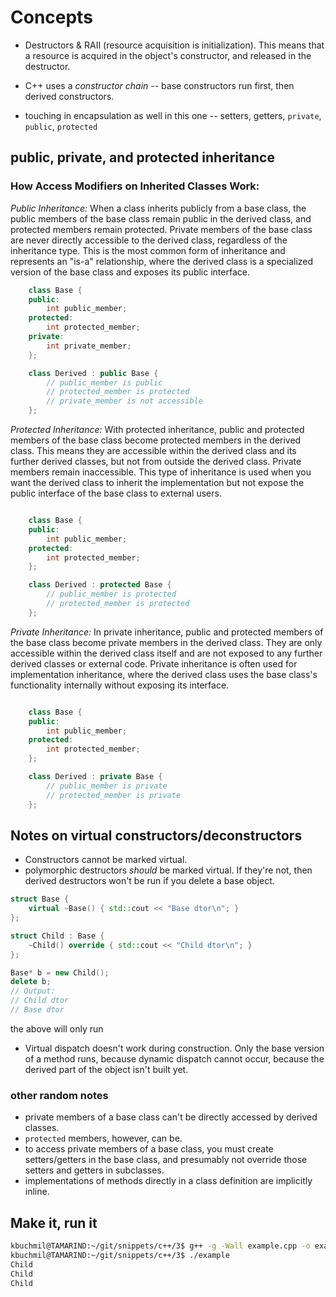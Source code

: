 # Concepts

* Destructors & RAII (resource acquisition is initialization). This means that a resource is acquired in the object's constructor, and released in the destructor. 

* C++ uses a _constructor chain_ -- base constructors run first, then derived constructors. 

* touching in encapsulation as well in this one -- setters, getters, `private`, `public`, `protected`

## public, private, and protected inheritance

### How Access Modifiers on Inherited Classes Work:

*Public Inheritance:* When a class inherits publicly from a base class, the public members of the base class remain public in the derived class, and protected members remain protected. Private members of the base class are never directly accessible to the derived class, regardless of the inheritance type. This is the most common form of inheritance and represents an "is-a" relationship, where the derived class is a specialized version of the base class and exposes its public interface. 
```C++
    class Base {
    public:
        int public_member;
    protected:
        int protected_member;
    private:
        int private_member;
    };

    class Derived : public Base {
        // public_member is public
        // protected_member is protected
        // private_member is not accessible
    };
```
*Protected Inheritance:* With protected inheritance, public and protected members of the base class become protected members in the derived class. This means they are accessible within the derived class and its further derived classes, but not from outside the derived class. Private members remain inaccessible. This type of inheritance is used when you want the derived class to inherit the implementation but not expose the public interface of the base class to external users. 
```C++

    class Base {
    public:
        int public_member;
    protected:
        int protected_member;
    };

    class Derived : protected Base {
        // public_member is protected
        // protected_member is protected
    };
```

*Private Inheritance:* In private inheritance, public and protected members of the base class become private members in the derived class. They are only accessible within the derived class itself and are not exposed to any further derived classes or external code. Private inheritance is often used for implementation inheritance, where the derived class uses the base class's functionality internally without exposing its interface. 
```C++

    class Base {
    public:
        int public_member;
    protected:
        int protected_member;
    };

    class Derived : private Base {
        // public_member is private
        // protected_member is private
    };
```
## Notes on virtual constructors/deconstructors

* Constructors cannot be marked virtual.
* polymorphic destructors *should* be marked virtual. If they're not, then derived destructors won't be run if you delete a base object. 

```cpp
struct Base {
    virtual ~Base() { std::cout << "Base dtor\n"; }
};

struct Child : Base {
    ~Child() override { std::cout << "Child dtor\n"; }
};

Base* b = new Child();
delete b;
// Output:
// Child dtor
// Base dtor
```

the above will only run 

* Virtual dispatch doesn't work during construction. Only the base version of a method runs, because dynamic dispatch cannot occur, because the derived part of the object isn't built yet. 

### other random notes

* private members of a base class can't be directly accessed by derived classes. 
* `protected` members, however, can be. 
* to access private members of a base class, you must create setters/getters in the base class, and presumably not override those setters and getters in subclasses. 
* implementations of methods directly in a class definition are implicitly inline. 


## Make it, run it
```sh
kbuchmil@TAMARIND:~/git/snippets/c++/3$ g++ -g -Wall example.cpp -o example
kbuchmil@TAMARIND:~/git/snippets/c++/3$ ./example
Child
Child
Child
```